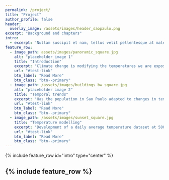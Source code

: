 ```yaml
---
permalink: /project/
title: "Project"
author_profile: false
header:
  overlay_image: /assets/images/header_saopaulo.png
excerpt: "Background and chapters"
intro: 
  - excerpt: 'Nullam suscipit et nam, tellus velit pellentesque at malesuada, enim eaque. Quis nulla, netus tempor in diam gravida tincidunt, *proin faucibus* voluptate felis id sollicitudin. Centered with `type="center"`'
feature_row:
  - image_path: assets/images/panoramic_square.jpg
    alt: "placeholder image 1"
    title: "Introduction"
    excerpt: "Climate change is modifying the temperatures we are exposed to. Here we discuss how projects like this one can help us understand what are the consequences and how can we prepare."
    url: "#test-link"
    btn_label: "Read More"
    btn_class: "btn--primary"
  - image_path: /assets/images/buildings_bw_square.jpg
    alt: "placeholder image 2"
    title: "Temporal trends"
    excerpt: "Has the population in Sao Paulo adapted to changes in temperature? If so, has everyone in the population experienced the same levels of adaptation? Read more to get the answers."
    url: "#test-link"
    btn_label: "Read More"
    btn_class: "btn--primary"
  - image_path: /assets/images/sunset_square.jpg
    title: "Temperature modelling"
    excerpt: "Development of a daily average temperature dataset at 500m2 spatial resolution for the municpality of Sao Paulo, Brazil. Access to code and data."
    url: "#test-link"
    btn_label: "Read More"
    btn_class: "btn--primary"
---
```


{% include feature_row id="intro" type="center" %}

{% include feature_row %}
---


